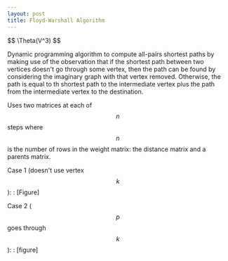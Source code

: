 ```yaml
---
layout: post
title: Floyd-Warshall Algorithm
---
```


\$$ \Theta(V^3) \$$

Dynamic programming algorithm to compute all-pairs shortest paths by making use of the observation that if the shortest path between two vertices doesn't go through some vertex, then the path can be found by considering the imaginary graph with that vertex removed. Otherwise, the path is equal to th shortest path to the intermediate vertex plus the path from the intermediate vertex to the destination.

Uses two matrices at each of $$n$$ steps where $$n$$ is the number of rows in the weight matrix: the distance matrix and a parents matrix.

Case 1 (doesn't use vertex $$k$$):
: [Figure]

Case 2 ($$p$$ goes through $$k$$):
: [figure]
